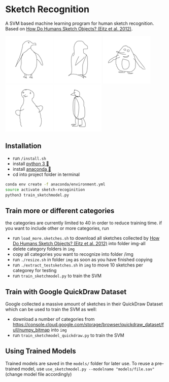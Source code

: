 # Sketch Recognition

A SVM based machine learning program for human sketch recognition.
Based on [How Do Humans Sketch Objects? (Eitz et al. 2012)](http://cybertron.cg.tu-berlin.de/eitz/projects/classifysketch/).

![Penguin 1](/md-images/12001.png)
![Penguin 2](/md-images/12002.png)
![Penguin 3](/md-images/12003.png)
![Penguin 4](/md-images/12004.png)
![Penguin 5](/md-images/12005.png)

## Installation

- run `/install.sh`
- install [python 3 :snake:](https://www.python.org/downloads/)
- install [anaconda :snake:](https://conda.io/docs/user-guide/install/index.html)
- cd into project folder in terminal
```bash
conda env create -f anaconda/environment.yml
source activate sketch-recoginition
python3 train_sketchmodel.py
```

## Train more or different categories

the categories are currently limited to 40 in order to reduce training time. if you want to include other or more categories, run 

- run `load_more.sketches.sh` to download all sketches collected by [How Do Humans Sketch Objects? (Eitz et al. 2012)](http://cybertron.cg.tu-berlin.de/eitz/projects/classifysketch/) into folder img-all
- delete category folders in `img`
- copy all categories you want to recognize into folder /img
- run `./resize.sh` in folder `img` as soon as you have finished copying
- run `./extract_testsketches.sh` in `img` to move 10 sketches per categorey for testing
- run `train_sketchmodel.py` to train the SVM

## Train with Google QuickDraw Dataset

Google collected a massive amount of sketches in their QuickDraw Dataset which can be used to train the SVM as well:

- download a number of categories from https://console.cloud.google.com/storage/browser/quickdraw_dataset/full/numpy_bitmap into `img`
- run `train_sketchmodel_quickdraw.py` to train the SVM

## Using Trained Models

Trained models are saved in the `models/` folder for later use.
To reuse a pre-trained model, use `use_sketchmodel.py --modelname "models/file.sav"` (change model file accordingly)
